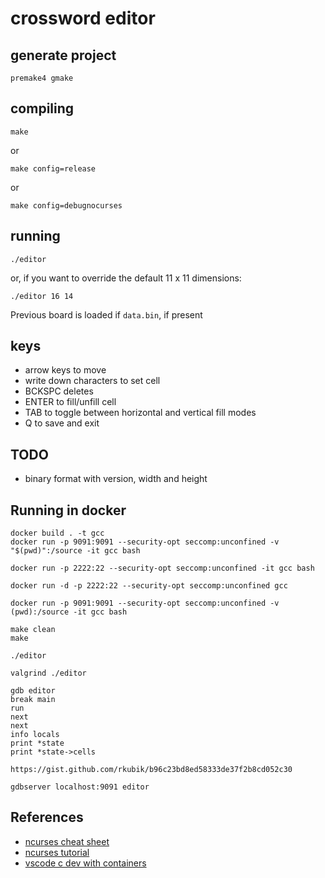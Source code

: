 # crossword editor

## generate project

    premake4 gmake

## compiling

    make

or

    make config=release

or

    make config=debugnocurses

## running

    ./editor

or, if you want to override the default 11 x 11 dimensions:

    ./editor 16 14

Previous board is loaded if `data.bin`, if present

## keys

- arrow keys to move
- write down characters to set cell
- BCKSPC deletes
- ENTER to fill/unfill cell
- TAB to toggle between horizontal and vertical fill modes
- Q to save and exit

## TODO

- binary format with version, width and height


## Running in docker

    docker build . -t gcc
    docker run -p 9091:9091 --security-opt seccomp:unconfined -v "$(pwd)":/source -it gcc bash

    docker run -p 2222:22 --security-opt seccomp:unconfined -it gcc bash
    
    docker run -d -p 2222:22 --security-opt seccomp:unconfined gcc

    docker run -p 9091:9091 --security-opt seccomp:unconfined -v (pwd):/source -it gcc bash

    make clean
    make

    ./editor

    valgrind ./editor

    gdb editor
    break main
    run
    next
    next
    info locals
    print *state
    print *state->cells

    https://gist.github.com/rkubik/b96c23bd8ed58333de37f2b8cd052c30
    
    gdbserver localhost:9091 editor


## References

- [ncurses cheat sheet](https://github.com/thenamankumar/ncurses-cheatsheet/blob/master/cheatsheet.md#initialization-functions)
- [ncurses tutorial](https://www.youtube.com/watch?v=lV-OPQhPvSM&list=PL2U2TQ__OrQ8jTf0_noNKtHMuYlyxQl4v)
- [vscode c dev with containers](https://lemariva.com/blog/2020/10/vscode-c-development-and-debugging-containers)